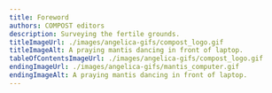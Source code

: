 ```yaml
---
title: Foreword
authors: COMPOST editors
description: Surveying the fertile grounds.
titleImageUrl: ./images/angelica-gifs/compost_logo.gif
titleImageAlt: A praying mantis dancing in front of laptop.
tableOfContentsImageUrl: ./images/angelica-gifs/compost_logo.gif
endingImageUrl: ./images/angelica-gifs/mantis_computer.gif
endingImageAlt: A praying mantis dancing in front of laptop.
---
```

